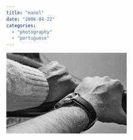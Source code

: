 ```yaml
---
title: "manel"
date: "2006-04-22"
categories: 
  - "photography"
  - "portuguese"
---
```


[![](images/Photo27_23A-BW1.jpg)](http://photos1.blogger.com/blogger/7083/408/640/Photo27_23A-BW1.jpg)
